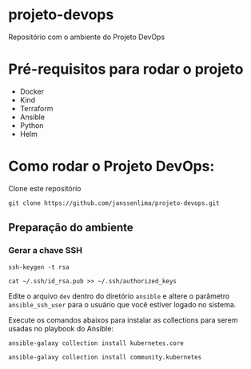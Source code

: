 # projeto-devops
Repositório com o ambiente do Projeto DevOps

# Pré-requisitos para rodar o projeto
- Docker
- Kind
- Terraform
- Ansible
- Python
- Helm

# Como rodar o Projeto DevOps:
Clone este repositório

`git clone https://github.com/janssenlima/projeto-devops.git`

## Preparação do ambiente
### Gerar a chave SSH
`ssh-keygen -t rsa`

`cat ~/.ssh/id_rsa.pub >> ~/.ssh/authorized_keys`

Edite o arquivo ```dev``` dentro do diretório ```ansible``` e altere o parâmetro ```ansible_ssh_user``` para o usuário que você estiver logado no sistema.

Execute os comandos abaixos para instalar as collections para serem usadas no playbook do Ansible:

`ansible-galaxy collection install kubernetes.core`

`ansible-galaxy collection install community.kubernetes`